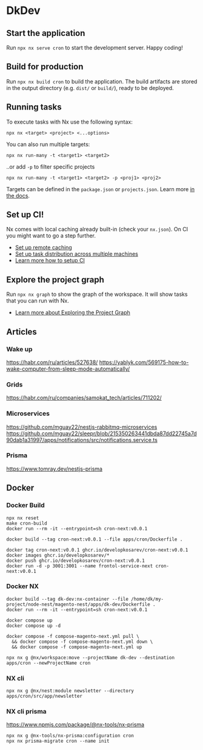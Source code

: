 # DkDev

## Start the application

Run `npx nx serve cron` to start the development server. Happy coding!

## Build for production

Run `npx nx build cron` to build the application. The build artifacts are stored in the output directory (e.g. `dist/` or `build/`), ready to be deployed.

## Running tasks

To execute tasks with Nx use the following syntax:

```
npx nx <target> <project> <...options>
```

You can also run multiple targets:

```
npx nx run-many -t <target1> <target2>
```

..or add `-p` to filter specific projects

```
npx nx run-many -t <target1> <target2> -p <proj1> <proj2>
```

Targets can be defined in the `package.json` or `projects.json`. Learn more [in the docs](https://nx.dev/features/run-tasks).

## Set up CI!

Nx comes with local caching already built-in (check your `nx.json`). On CI you might want to go a step further.

- [Set up remote caching](https://nx.dev/features/share-your-cache)
- [Set up task distribution across multiple machines](https://nx.dev/nx-cloud/features/distribute-task-execution)
- [Learn more how to setup CI](https://nx.dev/recipes/ci)

## Explore the project graph

Run `npx nx graph` to show the graph of the workspace.
It will show tasks that you can run with Nx.

- [Learn more about Exploring the Project Graph](https://nx.dev/core-features/explore-graph)

## Articles
### Wake up
https://habr.com/ru/articles/527638/
https://yablyk.com/569175-how-to-wake-computer-from-sleep-mode-automatically/

### Grids
https://habr.com/ru/companies/samokat_tech/articles/711202/

### Microservices
https://github.com/mguay22/nestjs-rabbitmq-microservices
https://github.com/mguay22/sleepr/blob/215350263441dbda87dd22745a7d90dab1a31997/apps/notifications/src/notifications.service.ts

### Prisma
https://www.tomray.dev/nestjs-prisma

## Docker

### Docker Build
```
npx nx reset
make cron-build
docker run --rm -it --entrypoint=sh cron-next:v0.0.1

docker build --tag cron-next:v0.0.1 --file apps/cron/Dockerfile .

docker tag cron-next:v0.0.1 ghcr.io/developkosarev/cron-next:v0.0.1
docker images ghcr.io/developkosarev/*
docker push ghcr.io/developkosarev/cron-next:v0.0.1
docker run -d -p 3001:3001 --name frontol-service-next cron-next:v0.0.1
```     

### Docker NX
```
docker build --tag dk-dev:nx-container --file /home/dk/my-project/node-nest/magento-nest/apps/dk-dev/Dockerfile .
docker run --rm -it --entrypoint=sh cron-next:v0.0.1

docker compose up
docker compose up -d

docker compose -f compose-magento-next.yml pull \
  && docker compose -f compose-magento-next.yml down \
  && docker compose -f compose-magento-next.yml up

npx nx g @nx/workspace:move --projectName dk-dev --destination apps/cron --newProjectName cron
```
### NX cli
```
npx nx g @nx/nest:module newsletter --directory apps/cron/src/app/newsletter
```

### NX cli prisma
https://www.npmjs.com/package/@nx-tools/nx-prisma
```
npx nx g @nx-tools/nx-prisma:configuration cron
npx nx prisma-migrate cron --name init
```
